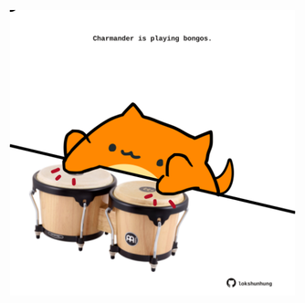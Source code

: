 <!-- built at 29/01/2022, 06:01:12 UTC -->
<p align="center">
  <img width="500" height="500" src="./ReadmeImage.svg">
</p>
